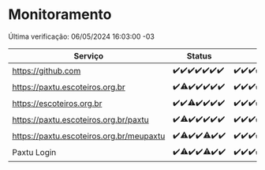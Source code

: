 # Monitoramento

Última verificação: 06/05/2024 16:03:00 -03

|Serviço|Status|Últimas 24h|
|---|---|---|
|https://github.com|<span title="2024-04-29: OK=24">✔️</span><span title="2024-04-30: OK=24">✔️</span><span title="2024-05-01: OK=24">✔️</span><span title="2024-05-02: OK=24">✔️</span><span title="2024-05-03: OK=24">✔️</span><span title="2024-05-04: OK=24">✔️</span><span title="2024-05-05: OK=19">✔️</span>|<span title="05/05/2024 16:05:00 -03 : 200">✔️</span><span title="05/05/2024 17:06:00 -03 : 200">✔️</span><span title="05/05/2024 18:04:00 -03 : 200">✔️</span><span title="05/05/2024 19:04:00 -03 : 200">✔️</span><span title="05/05/2024 20:06:00 -03 : 200">✔️</span><span title="05/05/2024 21:31:00 -03 : 200">✔️</span><span title="05/05/2024 22:44:00 -03 : 200">✔️</span><span title="05/05/2024 23:21:00 -03 : 200">✔️</span><span title="06/05/2024 00:07:00 -03 : 200">✔️</span><span title="06/05/2024 01:08:00 -03 : 200">✔️</span><span title="06/05/2024 02:07:00 -03 : 200">✔️</span><span title="06/05/2024 03:09:00 -03 : 200">✔️</span><span title="06/05/2024 04:06:00 -03 : 200">✔️</span><span title="06/05/2024 05:09:00 -03 : 200">✔️</span><span title="06/05/2024 06:08:00 -03 : 200">✔️</span><span title="06/05/2024 07:07:00 -03 : 200">✔️</span><span title="06/05/2024 08:04:00 -03 : 200">✔️</span><span title="06/05/2024 09:11:00 -03 : 200">✔️</span><span title="06/05/2024 10:07:00 -03 : 200">✔️</span><span title="06/05/2024 11:07:00 -03 : 200">✔️</span><span title="06/05/2024 12:06:00 -03 : 200">✔️</span><span title="06/05/2024 13:08:00 -03 : 200">✔️</span><span title="06/05/2024 14:07:00 -03 : 200">✔️</span><span title="06/05/2024 15:10:00 -03 : 200">✔️</span><span title="06/05/2024 16:03:00 -03 : 200">✔️</span>|
|https://paxtu.escoteiros.org.br|<span title="2024-04-29: OK=24">✔️</span><span title="2024-04-30: OK=23, Falhas=1">⚠️</span><span title="2024-05-01: OK=24">✔️</span><span title="2024-05-02: OK=24">✔️</span><span title="2024-05-03: OK=24">✔️</span><span title="2024-05-04: OK=24">✔️</span><span title="2024-05-05: OK=19">✔️</span>|<span title="05/05/2024 16:05:00 -03 : 200">✔️</span><span title="05/05/2024 17:06:00 -03 : 200">✔️</span><span title="05/05/2024 18:04:00 -03 : 200">✔️</span><span title="05/05/2024 19:04:00 -03 : 200">✔️</span><span title="05/05/2024 20:06:00 -03 : 200">✔️</span><span title="05/05/2024 21:31:00 -03 : 200">✔️</span><span title="05/05/2024 22:44:00 -03 : 200">✔️</span><span title="05/05/2024 23:21:00 -03 : 200">✔️</span><span title="06/05/2024 00:07:00 -03 : 200">✔️</span><span title="06/05/2024 01:08:00 -03 : 200">✔️</span><span title="06/05/2024 02:07:00 -03 : 200">✔️</span><span title="06/05/2024 03:09:00 -03 : 200">✔️</span><span title="06/05/2024 04:06:00 -03 : 200">✔️</span><span title="06/05/2024 05:09:00 -03 : 200">✔️</span><span title="06/05/2024 06:08:00 -03 : 200">✔️</span><span title="06/05/2024 07:07:00 -03 : 200">✔️</span><span title="06/05/2024 08:04:00 -03 : 200">✔️</span><span title="06/05/2024 09:11:00 -03 : 200">✔️</span><span title="06/05/2024 10:07:00 -03 : 200">✔️</span><span title="06/05/2024 11:07:00 -03 : 200">✔️</span><span title="06/05/2024 12:06:00 -03 : 200">✔️</span><span title="06/05/2024 13:08:00 -03 : 0">❌</span><span title="06/05/2024 14:07:00 -03 : 200">✔️</span><span title="06/05/2024 15:10:00 -03 : 200">✔️</span><span title="06/05/2024 16:03:00 -03 : 200">✔️</span>|
|https://escoteiros.org.br|<span title="2024-04-29: OK=24">✔️</span><span title="2024-04-30: OK=24">✔️</span><span title="2024-05-01: OK=23, Falhas=1">⚠️</span><span title="2024-05-02: OK=24">✔️</span><span title="2024-05-03: OK=24">✔️</span><span title="2024-05-04: OK=24">✔️</span><span title="2024-05-05: OK=19">✔️</span>|<span title="05/05/2024 16:05:00 -03 : 200">✔️</span><span title="05/05/2024 17:06:00 -03 : 200">✔️</span><span title="05/05/2024 18:04:00 -03 : 200">✔️</span><span title="05/05/2024 19:04:00 -03 : 200">✔️</span><span title="05/05/2024 20:06:00 -03 : 200">✔️</span><span title="05/05/2024 21:31:00 -03 : 200">✔️</span><span title="05/05/2024 22:44:00 -03 : 200">✔️</span><span title="05/05/2024 23:21:00 -03 : 200">✔️</span><span title="06/05/2024 00:07:00 -03 : 200">✔️</span><span title="06/05/2024 01:08:00 -03 : 200">✔️</span><span title="06/05/2024 02:07:00 -03 : 200">✔️</span><span title="06/05/2024 03:09:00 -03 : 200">✔️</span><span title="06/05/2024 04:06:00 -03 : 200">✔️</span><span title="06/05/2024 05:09:00 -03 : 200">✔️</span><span title="06/05/2024 06:08:00 -03 : 200">✔️</span><span title="06/05/2024 07:07:00 -03 : 200">✔️</span><span title="06/05/2024 08:04:00 -03 : 200">✔️</span><span title="06/05/2024 09:11:00 -03 : 200">✔️</span><span title="06/05/2024 10:07:00 -03 : 200">✔️</span><span title="06/05/2024 11:07:00 -03 : 200">✔️</span><span title="06/05/2024 12:06:00 -03 : 200">✔️</span><span title="06/05/2024 13:08:00 -03 : 200">✔️</span><span title="06/05/2024 14:07:00 -03 : 200">✔️</span><span title="06/05/2024 15:10:00 -03 : 200">✔️</span><span title="06/05/2024 16:03:00 -03 : 200">✔️</span>|
|https://paxtu.escoteiros.org.br/paxtu|<span title="2024-04-29: OK=24">✔️</span><span title="2024-04-30: OK=23, Falhas=1">⚠️</span><span title="2024-05-01: OK=24">✔️</span><span title="2024-05-02: OK=24">✔️</span><span title="2024-05-03: OK=24">✔️</span><span title="2024-05-04: OK=24">✔️</span><span title="2024-05-05: OK=19">✔️</span>|<span title="05/05/2024 16:05:00 -03 : 200">✔️</span><span title="05/05/2024 17:06:00 -03 : 200">✔️</span><span title="05/05/2024 18:04:00 -03 : 200">✔️</span><span title="05/05/2024 19:04:00 -03 : 200">✔️</span><span title="05/05/2024 20:06:00 -03 : 200">✔️</span><span title="05/05/2024 21:31:00 -03 : 200">✔️</span><span title="05/05/2024 22:44:00 -03 : 200">✔️</span><span title="05/05/2024 23:21:00 -03 : 200">✔️</span><span title="06/05/2024 00:07:00 -03 : 200">✔️</span><span title="06/05/2024 01:08:00 -03 : 200">✔️</span><span title="06/05/2024 02:07:00 -03 : 200">✔️</span><span title="06/05/2024 03:09:00 -03 : 200">✔️</span><span title="06/05/2024 04:06:00 -03 : 200">✔️</span><span title="06/05/2024 05:09:00 -03 : 200">✔️</span><span title="06/05/2024 06:08:00 -03 : 200">✔️</span><span title="06/05/2024 07:07:00 -03 : 200">✔️</span><span title="06/05/2024 08:04:00 -03 : 200">✔️</span><span title="06/05/2024 09:12:00 -03 : 200">✔️</span><span title="06/05/2024 10:07:00 -03 : 200">✔️</span><span title="06/05/2024 11:07:00 -03 : 200">✔️</span><span title="06/05/2024 12:06:00 -03 : 200">✔️</span><span title="06/05/2024 13:08:00 -03 : 0">❌</span><span title="06/05/2024 14:07:00 -03 : 200">✔️</span><span title="06/05/2024 15:10:00 -03 : 200">✔️</span><span title="06/05/2024 16:03:00 -03 : 200">✔️</span>|
|https://paxtu.escoteiros.org.br/meupaxtu|<span title="2024-04-29: OK=24">✔️</span><span title="2024-04-30: OK=23, Falhas=1">⚠️</span><span title="2024-05-01: OK=24">✔️</span><span title="2024-05-02: OK=24">✔️</span><span title="2024-05-03: OK=22, Falhas=2">⚠️</span><span title="2024-05-04: OK=24">✔️</span><span title="2024-05-05: OK=19">✔️</span>|<span title="05/05/2024 16:05:00 -03 : 200">✔️</span><span title="05/05/2024 17:06:00 -03 : 200">✔️</span><span title="05/05/2024 18:04:00 -03 : 200">✔️</span><span title="05/05/2024 19:04:00 -03 : 200">✔️</span><span title="05/05/2024 20:06:00 -03 : 200">✔️</span><span title="05/05/2024 21:31:00 -03 : 200">✔️</span><span title="05/05/2024 22:44:00 -03 : 200">✔️</span><span title="05/05/2024 23:21:00 -03 : 200">✔️</span><span title="06/05/2024 00:07:00 -03 : 200">✔️</span><span title="06/05/2024 01:08:00 -03 : 200">✔️</span><span title="06/05/2024 02:07:00 -03 : 200">✔️</span><span title="06/05/2024 03:09:00 -03 : 200">✔️</span><span title="06/05/2024 04:06:00 -03 : 200">✔️</span><span title="06/05/2024 05:09:00 -03 : 200">✔️</span><span title="06/05/2024 06:08:00 -03 : 200">✔️</span><span title="06/05/2024 07:07:00 -03 : 200">✔️</span><span title="06/05/2024 08:04:00 -03 : 200">✔️</span><span title="06/05/2024 09:12:00 -03 : 200">✔️</span><span title="06/05/2024 10:07:00 -03 : 200">✔️</span><span title="06/05/2024 11:07:00 -03 : 200">✔️</span><span title="06/05/2024 12:06:00 -03 : 200">✔️</span><span title="06/05/2024 13:08:00 -03 : 0">❌</span><span title="06/05/2024 14:07:00 -03 : 200">✔️</span><span title="06/05/2024 15:10:00 -03 : 200">✔️</span><span title="06/05/2024 16:03:00 -03 : 200">✔️</span>|
|Paxtu Login|<span title="2024-04-29: OK=24">✔️</span><span title="2024-04-30: OK=23, Falhas=1">⚠️</span><span title="2024-05-01: OK=24">✔️</span><span title="2024-05-02: OK=24">✔️</span><span title="2024-05-03: OK=22, Falhas=2">⚠️</span><span title="2024-05-04: OK=24">✔️</span><span title="2024-05-05: OK=19">✔️</span>|<span title="05/05/2024 16:05:00 -03 : 200">✔️</span><span title="05/05/2024 17:06:00 -03 : 200">✔️</span><span title="05/05/2024 18:04:00 -03 : 200">✔️</span><span title="05/05/2024 19:04:00 -03 : 200">✔️</span><span title="05/05/2024 20:06:00 -03 : 200">✔️</span><span title="05/05/2024 21:31:00 -03 : 200">✔️</span><span title="05/05/2024 22:44:00 -03 : 200">✔️</span><span title="05/05/2024 23:21:00 -03 : 200">✔️</span><span title="06/05/2024 00:07:00 -03 : 200">✔️</span><span title="06/05/2024 01:08:00 -03 : 200">✔️</span><span title="06/05/2024 02:07:00 -03 : 200">✔️</span><span title="06/05/2024 03:09:00 -03 : 200">✔️</span><span title="06/05/2024 04:07:00 -03 : 200">✔️</span><span title="06/05/2024 05:09:00 -03 : 200">✔️</span><span title="06/05/2024 06:08:00 -03 : 200">✔️</span><span title="06/05/2024 07:07:00 -03 : 200">✔️</span><span title="06/05/2024 08:04:00 -03 : 200">✔️</span><span title="06/05/2024 09:12:00 -03 : 200">✔️</span><span title="06/05/2024 10:07:00 -03 : 200">✔️</span><span title="06/05/2024 11:07:00 -03 : 200">✔️</span><span title="06/05/2024 12:06:00 -03 : 200">✔️</span><span title="06/05/2024 13:08:00 -03 : 504">❌</span><span title="06/05/2024 14:07:00 -03 : 200">✔️</span><span title="06/05/2024 15:10:00 -03 : 200">✔️</span><span title="06/05/2024 16:03:00 -03 : 200">✔️</span>|
